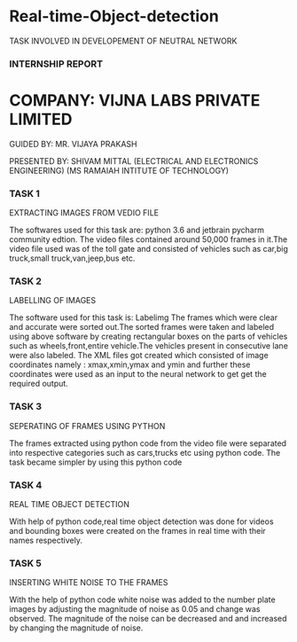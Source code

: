 # Real-time-Object-detection

TASK INVOLVED IN DEVELOPEMENT OF NEUTRAL NETWORK

### INTERNSHIP REPORT

# COMPANY: VIJNA LABS PRIVATE LIMITED

GUIDED BY:
MR. VIJAYA PRAKASH

PRESENTED BY: SHIVAM MITTAL
(ELECTRICAL AND ELECTRONICS ENGINEERING)
(MS RAMAIAH INTITUTE OF TECHNOLOGY)
 
### TASK 1

EXTRACTING IMAGES FROM VEDIO FILE

The softwares used for this task are: python 3.6 and jetbrain pycharm community edtion.
The video files contained around 50,000 frames in it.The video file used was of the toll gate and consisted of vehicles such as car,big truck,small truck,van,jeep,bus etc.

### TASK 2

LABELLING OF IMAGES

The software used for this task is: Labelimg
The frames which were clear and accurate were sorted out.The sorted frames were taken and labeled using above software by creating rectangular boxes on the parts of vehicles such as wheels,front,entire vehicle.The vehicles present in consecutive lane were also labeled.
The XML files got created which consisted of image coordinates namely : xmax,xmin,ymax and ymin and further these coordinates were used as an input to the neural network to get get the required output.

### TASK 3

SEPERATING OF FRAMES USING PYTHON

The frames extracted using python code from the video file were separated into respective categories such as cars,trucks etc using python code.
The task became simpler by using this python code

### TASK 4

REAL TIME OBJECT DETECTION

With help of python code,real time object detection was done for videos and bounding boxes were created on the frames in real time with their names respectively.
 
### TASK 5
           
INSERTING WHITE NOISE TO THE FRAMES

With the help of python code white noise was added to the number plate images by adjusting the magnitude of noise as 0.05 and change was observed. 
The magnitude of the noise can be decreased and and increased by changing the magnitude of noise.

